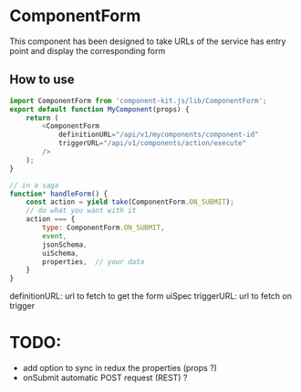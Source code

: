 # ComponentForm

This component has been designed to take URLs of the service has entry point and display the corresponding form

## How to use

```javascript
import ComponentForm from 'component-kit.js/lib/ComponentForm';
export default function MyComponent(props) {
    return (
        <ComponentForm
            definitionURL="/api/v1/mycomponents/component-id"
            triggerURL="/api/v1/components/action/execute"
        />
    );
}

// in a saga
function* handleForm() {
    const action = yield take(ComponentForm.ON_SUBMIT);
    // do what you want with it
    action === {
        type: ComponentForm.ON_SUBMIT,
        event,
        jsonSchema,
        uiSchema,
        properties,  // your data
    }
}
```

definitionURL: url to fetch to get the form uiSpec
triggerURL: url to fetch on trigger

# TODO:

* add option to sync in redux the properties (props ?)
* onSubmit automatic POST request (REST) ?
